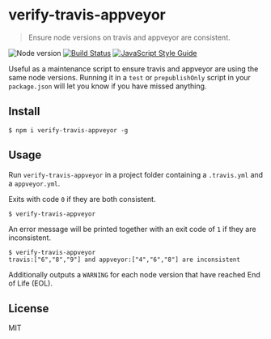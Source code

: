 # verify-travis-appveyor

> Ensure node versions on travis and appveyor are consistent.

![Node version](https://img.shields.io/node/v/verify-travis-appveyor.svg)
[![Build Status](https://travis-ci.org/ralphtheninja/verify-travis-appveyor.svg?branch=master)](https://travis-ci.org/ralphtheninja/verify-travis-appveyor)
[![JavaScript Style Guide](https://img.shields.io/badge/code_style-standard-brightgreen.svg)](https://standardjs.com)

Useful as a maintenance script to ensure travis and appveyor are using the same node versions. Running it in a `test` or `prepublishOnly` script in your `package.json` will let you know if you have missed anything.

## Install

```
$ npm i verify-travis-appveyor -g
```

## Usage

Run `verify-travis-appveyor` in a project folder containing a `.travis.yml` and a `appveyor.yml`.

Exits with code `0` if they are both consistent.

```
$ verify-travis-appveyor
```

An error message will be printed together with an exit code of `1` if they are inconsistent.

```
$ verify-travis-appveyor
travis:["6","8","9"] and appveyor:["4","6","8"] are inconsistent
```

Additionally outputs a `WARNING` for each node version that have reached End of Life (EOL).

## License

MIT
